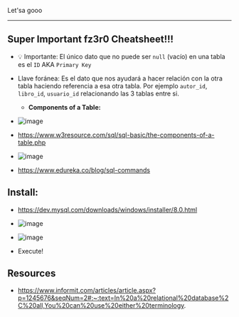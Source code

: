 Let'sa gooo

--- 

## Super Important fz3r0 Cheatsheet!!!

- 💡 Importante: El único dato que no puede ser `null` (vacío) en una tabla es el `ID` AKA `Primary Key`

- Llave foránea: Es el dato que nos ayudará a hacer relación con la otra tabla haciendo referencia a esa otra tabla. Por ejemplo `autor_id`, `libro_id`, `usuario_id` relacionando las 3 tablas entre si. 

    - **Components of a Table:**

- ![image](https://user-images.githubusercontent.com/94720207/171756683-63528584-1d23-4a6a-b7dd-c4d32f4a6e39.png)
- https://www.w3resource.com/sql/sql-basic/the-components-of-a-table.php

- ![image](https://user-images.githubusercontent.com/94720207/171757277-73469056-bad1-47a1-90bc-23fa9b0efe69.png)
- https://www.edureka.co/blog/sql-commands

## Install:

- https://dev.mysql.com/downloads/windows/installer/8.0.html

- ![image](https://user-images.githubusercontent.com/94720207/171760301-cb71d6f4-c397-41e2-8860-9752ffa182e1.png)

- ![image](https://user-images.githubusercontent.com/94720207/171760344-43077014-7301-40b5-97d9-d3a6f60380fa.png)

- Execute!




## Resources

- https://www.informit.com/articles/article.aspx?p=1245676&seqNum=2#:~:text=In%20a%20relational%20database%2C%20all,You%20can%20use%20either%20terminology.
